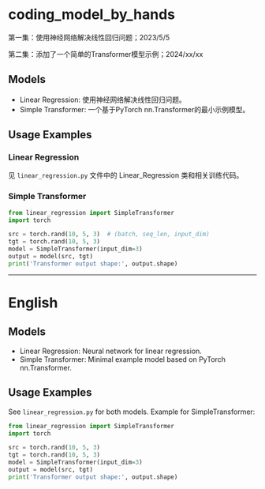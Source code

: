 # coding_model_by_hands
第一集：使用神经网络解决线性回归问题；2023/5/5

第二集：添加了一个简单的Transformer模型示例；2024/xx/xx

## Models

- Linear Regression: 使用神经网络解决线性回归问题。
- Simple Transformer: 一个基于PyTorch nn.Transformer的最小示例模型。

## Usage Examples

### Linear Regression
见 `linear_regression.py` 文件中的 Linear_Regression 类和相关训练代码。

### Simple Transformer
```python
from linear_regression import SimpleTransformer
import torch

src = torch.rand(10, 5, 3)  # (batch, seq_len, input_dim)
tgt = torch.rand(10, 5, 3)
model = SimpleTransformer(input_dim=3)
output = model(src, tgt)
print('Transformer output shape:', output.shape)
```

---

# English

## Models
- Linear Regression: Neural network for linear regression.
- Simple Transformer: Minimal example model based on PyTorch nn.Transformer.

## Usage Examples
See `linear_regression.py` for both models. Example for SimpleTransformer:

```python
from linear_regression import SimpleTransformer
import torch

src = torch.rand(10, 5, 3)
tgt = torch.rand(10, 5, 3)
model = SimpleTransformer(input_dim=3)
output = model(src, tgt)
print('Transformer output shape:', output.shape)
```
